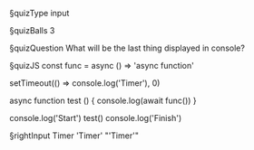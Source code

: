 §quizType
input

§quizBalls
3

§quizQuestion
What will be the last thing displayed in console?



§quizJS
const func = async () => 'async function'

setTimeout(() => console.log('Timer'), 0)

async function test () {
  console.log(await func())
}

console.log('Start')
test()
console.log('Finish')



§rightInput
Timer
'Timer'
"'Timer'"
